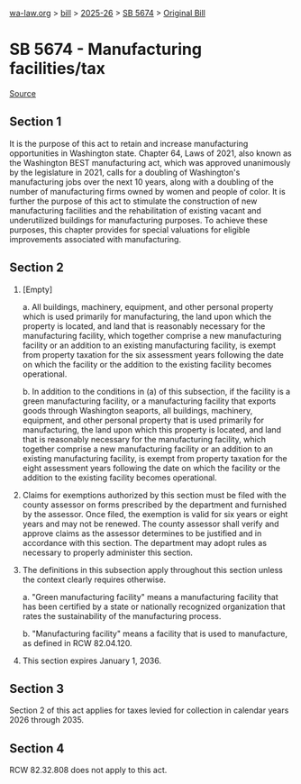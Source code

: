 [wa-law.org](/) > [bill](/bill/) > [2025-26](/bill/2025-26/) > [SB 5674](/bill/2025-26/sb/5674/) > [Original Bill](/bill/2025-26/sb/5674/1/)

# SB 5674 - Manufacturing facilities/tax

[Source](http://lawfilesext.leg.wa.gov/biennium/2025-26/Pdf/Bills/Senate%20Bills/5674.pdf)

## Section 1
It is the purpose of this act to retain and increase manufacturing opportunities in Washington state. Chapter 64, Laws of 2021, also known as the Washington BEST manufacturing act, which was approved unanimously by the legislature in 2021, calls for a doubling of Washington's manufacturing jobs over the next 10 years, along with a doubling of the number of manufacturing firms owned by women and people of color. It is further the purpose of this act to stimulate the construction of new manufacturing facilities and the rehabilitation of existing vacant and underutilized buildings for manufacturing purposes. To achieve these purposes, this chapter provides for special valuations for eligible improvements associated with manufacturing.

## Section 2
1. [Empty]

    a. All buildings, machinery, equipment, and other personal property which is used primarily for manufacturing, the land upon which the property is located, and land that is reasonably necessary for the manufacturing facility, which together comprise a new manufacturing facility or an addition to an existing manufacturing facility, is exempt from property taxation for the six assessment years following the date on which the facility or the addition to the existing facility becomes operational.

    b. In addition to the conditions in (a) of this subsection, if the facility is a green manufacturing facility, or a manufacturing facility that exports goods through Washington seaports, all buildings, machinery, equipment, and other personal property that is used primarily for manufacturing, the land upon which this property is located, and land that is reasonably necessary for the manufacturing facility, which together comprise a new manufacturing facility or an addition to an existing manufacturing facility, is exempt from property taxation for the eight assessment years following the date on which the facility or the addition to the existing facility becomes operational.

2. Claims for exemptions authorized by this section must be filed with the county assessor on forms prescribed by the department and furnished by the assessor. Once filed, the exemption is valid for six years or eight years and may not be renewed. The county assessor shall verify and approve claims as the assessor determines to be justified and in accordance with this section. The department may adopt rules as necessary to properly administer this section.

3. The definitions in this subsection apply throughout this section unless the context clearly requires otherwise.

    a. "Green manufacturing facility" means a manufacturing facility that has been certified by a state or nationally recognized organization that rates the sustainability of the manufacturing process.

    b. "Manufacturing facility" means a facility that is used to manufacture, as defined in RCW 82.04.120.

4. This section expires January 1, 2036.

## Section 3
Section 2 of this act applies for taxes levied for collection in calendar years 2026 through 2035.

## Section 4
RCW 82.32.808 does not apply to this act.
